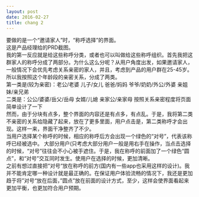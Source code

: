 ```yaml
---
layout: post
date: 2016-02-27
title: chang 2
---
```

要做的是一个“邀请家人”时，“称呼选择”的界面。
<br>这是产品经理给的PRD截图。
<br>我的第一反应就是给这些称呼分类，或者也可以叫做给这些称呼组织。首先我把这群家人的称呼分成了两部分。为什么这么分呢？从用户角度出发，如果邀请家人，一般情况下会优先考虑关系亲密的家人，并且，考虑到产品的用户群在25-45岁。所以我按照这个年龄段的亲密关系，分成了两类。
<br>第一类是(较为亲密)：老公/老婆  儿子/女儿  爸爸/妈妈  爷爷/奶奶/外公/外婆  亲姐妹/亲兄弟
<br>二类是：公公/婆婆/岳父/岳母  女婿/儿媳  亲家公/亲家母
按照关系亲密程度将页面简单设计了一下
<br>然而，由于分块有点多，整个界面的内容还是有点多，有点乱。于是，我将第二类不亲密的关系给隐藏了起来，放在了更多里面，用户点击是，第二类称呼才会出现。这样一来，界面干净整齐了不少。
<br>当用户选择某个称呼的时候，相应的称呼后方会出现一个绿色的“对号”，代表该称呼已经被选中。
大部分用户(只考虑大部分用户一般是用右手在操作，当点击选择的时候，“对号”往往会不小心被手遮住。于是，我在称呼的前面加了一个绿色“圆点”，和“对号”交互同时发生。使用户在选择的时候，更加清晰。
<br>之前有想过直接把“对号“放在称呼的前方(国内有一些app也采用这样的设计)。我并不能肯定哪一种设计就是最正确的。在保证用户体验流畅的情况下，我还是更加趋于将”对号“放在后面，”圆点”放在前面的设计方式，至少，这样会使界面看起来更加平衡，也更加符合用户预期。
